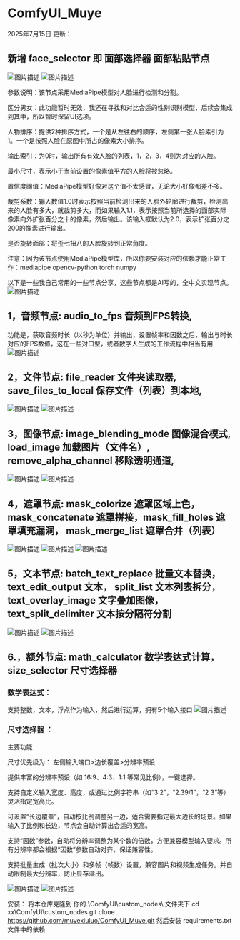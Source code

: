 # ComfyUI_Muye

2025年7月15日 更新：
## 新增 face_selector 即 面部选择器 面部粘贴节点
![图片描述](./示例图片/基础参数.png) 
![图片描述](./示例图片/人物排序.png)

参数说明：该节点采用MediaPipe模型对人脸进行检测和分割。

区分男女：此功能暂时无效，我还在寻找和对比合适的性别识别模型，后续会集成到其中，所以暂时保留UI选项。

人物排序：提供2种排序方式，一个是从左往右的顺序，左侧第一张人脸索引为 1。一个是按照人脸在原图中所占的像素大小排序。

输出索引：为0时，输出所有有效人脸的列表，1，2，3，4则为对应的人脸。

最小尺寸，表示小于当前设置的像素值平方的人脸将被忽略。

置信度阈值：MediaPipe模型好像对这个值不太感冒，无论大小好像都差不多。

裁剪系数：输入数值1.0时表示按照当前检测出来的人脸外轮廓进行裁剪，检测出来的人脸有多大，就裁剪多大，而如果输入1.1，表示按照当前所选择的面部实际像素向外扩张百分之十的像素，然后输出。该输入框默认为2.0，表示扩张百分之200的像素进行输出。

是否旋转面部：将歪七扭八的人脸旋转到正常角度。

注意：因为该节点使用MediaPipe模型库，所以你要安装对应的依赖才能正常工作：mediapipe opencv-python torch numpy

以下是一些我自己常用的一些节点分享，这些节点都是AI写的，全中文实现节点。
![图片描述](./示例图片/所有节点预览.png)

## 1，音频节点: audio_to_fps 音频到FPS转换,
功能是，获取音频时长（以秒为单位）并输出，设置帧率和因数之后，输出与时长对应的FPS数值，这在一些对口型，或者数字人生成的工作流程中相当有用
![图片描述](./示例图片/音频到FPS.png)

## 2，文件节点: file_reader 文件夹读取器, save_files_to_local 保存文件（列表）到本地,
![图片描述](./示例图片/文件夹读取器.png)
![图片描述](./示例图片/文件读取+保存文件.png)

## 3，图像节点: image_blending_mode 图像混合模式, load_image 加载图片（文件名）, remove_alpha_channel 移除透明通道,
![图片描述](./示例图片/移除透明通道.png)
![图片描述](./示例图片/文字叠加+图像混合.png)

## 4，遮罩节点: mask_colorize 遮罩区域上色，mask_concatenate 遮罩拼接，mask_fill_holes 遮罩填充漏洞， mask_merge_list 遮罩合并（列表）
![图片描述](./示例图片/遮罩区域上色+遮罩填充.png)
![图片描述](./示例图片/遮罩拼接.png)
![图片描述](./示例图片/遮罩合并.png)

## 5，文本节点: batch_text_replace 批量文本替换， text_edit_output 文本， split_list 文本列表拆分， text_overlay_image 文字叠加图像，text_split_delimiter 文本按分隔符分割
![图片描述](./示例图片/文字叠加.png) 
![图片描述](./示例图片/基础节点.png) 

## 6.，额外节点: math_calculator 数学表达式计算，size_selector 尺寸选择器
### 数学表达式：
支持整数，文本，浮点作为输入，然后进行运算，拥有5个输入接口
![图片描述](./示例图片/数学表达式.png)

###  尺寸选择器 ：
主要功能

尺寸优先级为： 左侧输入端口>边长覆盖>分辨率预设

提供丰富的分辨率预设（如 16:9、4:3、1:1 等常见比例），一键选择。

支持自定义输入宽度、高度，或通过比例字符串（如“3:2”，“2.39/1”，“2 3”等） 灵活指定宽高比。

可设置“长边覆盖”，自动按比例调整另一边，适合需要指定最大边长的场景。如果输入了比例和长边，节点会自动计算出合适的宽高。

支持“因数”参数，自动将分辨率调整为某个数的倍数，方便兼容模型输入要求。所有分辨率都会根据“因数”参数自动对齐，保证兼容性。

支持批量生成（批次大小）和多帧（帧数）设置，兼容图片和视频生成任务。并自动限制最大分辨率，防止显存溢出。

![图片描述](./示例图片/尺寸选择.png) ![图片描述](./示例图片/尺寸预设.png)

安装： 
将本仓库克隆到 你的.\ComfyUI\custom_nodes\ 文件夹下
cd xx\ComfyUI\custom_nodes
git clone https://github.com/muyexiuluo/ComfyUI_Muye.git 
然后安装 requirements.txt 文件中的依赖